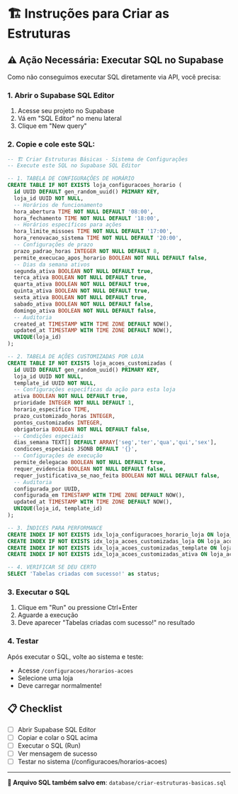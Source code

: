 # 🏗️ Instruções para Criar as Estruturas

## ⚠️ Ação Necessária: Executar SQL no Supabase

Como não conseguimos executar SQL diretamente via API, você precisa:

### 1. Abrir o Supabase SQL Editor
1. Acesse seu projeto no Supabase
2. Vá em "SQL Editor" no menu lateral
3. Clique em "New query"

### 2. Copie e cole este SQL:

```sql
-- 🏗️ Criar Estruturas Básicas - Sistema de Configurações
-- Execute este SQL no Supabase SQL Editor

-- 1. TABELA DE CONFIGURAÇÕES DE HORÁRIO
CREATE TABLE IF NOT EXISTS loja_configuracoes_horario (
  id UUID DEFAULT gen_random_uuid() PRIMARY KEY,
  loja_id UUID NOT NULL,
  -- Horários de funcionamento
  hora_abertura TIME NOT NULL DEFAULT '08:00',
  hora_fechamento TIME NOT NULL DEFAULT '18:00',
  -- Horários específicos para ações
  hora_limite_missoes TIME NOT NULL DEFAULT '17:00',
  hora_renovacao_sistema TIME NOT NULL DEFAULT '20:00',
  -- Configurações de prazo
  prazo_padrao_horas INTEGER NOT NULL DEFAULT 8,
  permite_execucao_apos_horario BOOLEAN NOT NULL DEFAULT false,
  -- Dias da semana ativos
  segunda_ativa BOOLEAN NOT NULL DEFAULT true,
  terca_ativa BOOLEAN NOT NULL DEFAULT true,
  quarta_ativa BOOLEAN NOT NULL DEFAULT true,
  quinta_ativa BOOLEAN NOT NULL DEFAULT true,
  sexta_ativa BOOLEAN NOT NULL DEFAULT true,
  sabado_ativa BOOLEAN NOT NULL DEFAULT false,
  domingo_ativa BOOLEAN NOT NULL DEFAULT false,
  -- Auditoria
  created_at TIMESTAMP WITH TIME ZONE DEFAULT NOW(),
  updated_at TIMESTAMP WITH TIME ZONE DEFAULT NOW(),
  UNIQUE(loja_id)
);

-- 2. TABELA DE AÇÕES CUSTOMIZADAS POR LOJA
CREATE TABLE IF NOT EXISTS loja_acoes_customizadas (
  id UUID DEFAULT gen_random_uuid() PRIMARY KEY,
  loja_id UUID NOT NULL,
  template_id UUID NOT NULL,
  -- Configurações específicas da ação para esta loja
  ativa BOOLEAN NOT NULL DEFAULT true,
  prioridade INTEGER NOT NULL DEFAULT 1,
  horario_especifico TIME,
  prazo_customizado_horas INTEGER,
  pontos_customizados INTEGER,
  obrigatoria BOOLEAN NOT NULL DEFAULT false,
  -- Condições especiais
  dias_semana TEXT[] DEFAULT ARRAY['seg','ter','qua','qui','sex'],
  condicoes_especiais JSONB DEFAULT '{}',
  -- Configurações de execução
  permite_delegacao BOOLEAN NOT NULL DEFAULT true,
  requer_evidencia BOOLEAN NOT NULL DEFAULT false,
  requer_justificativa_se_nao_feita BOOLEAN NOT NULL DEFAULT false,
  -- Auditoria
  configurada_por UUID,
  configurada_em TIMESTAMP WITH TIME ZONE DEFAULT NOW(),
  updated_at TIMESTAMP WITH TIME ZONE DEFAULT NOW(),
  UNIQUE(loja_id, template_id)
);

-- 3. ÍNDICES PARA PERFORMANCE
CREATE INDEX IF NOT EXISTS idx_loja_configuracoes_horario_loja ON loja_configuracoes_horario(loja_id);
CREATE INDEX IF NOT EXISTS idx_loja_acoes_customizadas_loja ON loja_acoes_customizadas(loja_id);
CREATE INDEX IF NOT EXISTS idx_loja_acoes_customizadas_template ON loja_acoes_customizadas(template_id);
CREATE INDEX IF NOT EXISTS idx_loja_acoes_customizadas_ativa ON loja_acoes_customizadas(ativa);

-- 4. VERIFICAR SE DEU CERTO
SELECT 'Tabelas criadas com sucesso!' as status;
```

### 3. Executar o SQL
1. Clique em "Run" ou pressione Ctrl+Enter
2. Aguarde a execução
3. Deve aparecer "Tabelas criadas com sucesso!" no resultado

### 4. Testar
Após executar o SQL, volte ao sistema e teste:
- Acesse `/configuracoes/horarios-acoes`
- Selecione uma loja
- Deve carregar normalmente!

## 📋 Checklist
- [ ] Abrir Supabase SQL Editor
- [ ] Copiar e colar o SQL acima
- [ ] Executar o SQL (Run)
- [ ] Ver mensagem de sucesso
- [ ] Testar no sistema (/configuracoes/horarios-acoes)

---

**📍 Arquivo SQL também salvo em**: `database/criar-estruturas-basicas.sql`